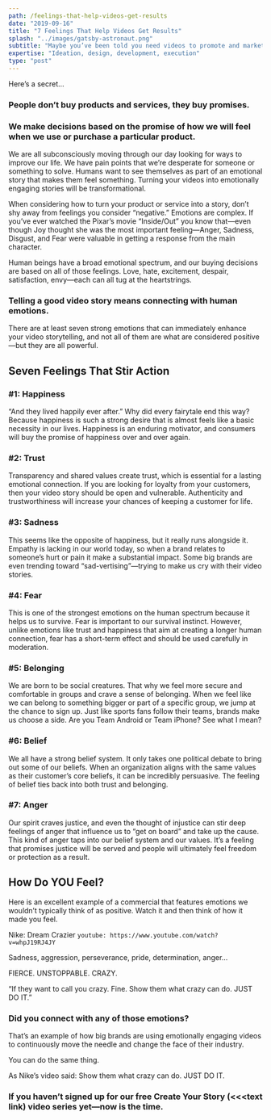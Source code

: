 ```yaml
---
path: /feelings-that-help-videos-get-results
date: "2019-09-16"
title: "7 Feelings That Help Videos Get Results"
splash: "../images/gatsby-astronaut.png"
subtitle: "Maybe you’ve been told you need videos to promote and market your product or service, yet the videos you’ve created haven’t actually moved the needle on your digital and social channels, nor have they grown your business."
expertise: "Ideation, design, development, execution"
type: "post"
---
```


Here’s a secret...

### People don’t buy products and services, they buy promises.

### We make decisions based on the promise of how we will feel when we use or purchase a particular product.

We are all subconsciously moving through our day looking for ways to improve our life. We have pain points that we’re desperate for someone or something to solve. Humans want to see themselves as part of an emotional story that makes them feel something. Turning your videos into emotionally engaging stories will be transformational.

When considering how to turn your product or service into a story, don’t shy away from feelings you consider “negative.” Emotions are complex. If you’ve ever watched the Pixar’s movie “Inside/Out” you know that—even though Joy thought she was the most important feeling—Anger, Sadness, Disgust, and Fear were valuable in getting a response from the main character.

Human beings have a broad emotional spectrum, and our buying decisions are based on all of those feelings. Love, hate, excitement, despair, satisfaction, envy—each can all tug at the heartstrings.

### Telling a good video story means connecting with human emotions.

There are at least seven strong emotions that can immediately enhance your video storytelling, and not all of them are what are considered positive—but they are all powerful.

## Seven Feelings That Stir Action

### #1: Happiness

“And they lived happily ever after.” Why did every fairytale end this way? Because happiness is such a strong desire that is almost feels like a basic necessity in our lives. Happiness is an enduring motivator, and consumers will buy the promise of happiness over and over again.

### #2: Trust

Transparency and shared values create trust, which is essential for a lasting emotional connection. If you are looking for loyalty from your customers, then your video story should be open and vulnerable. Authenticity and trustworthiness will increase your chances of keeping a customer for life.

### #3: Sadness

This seems like the opposite of happiness, but it really runs alongside it. Empathy is lacking in our world today, so when a brand relates to someone’s hurt or pain it make a substantial impact. Some big brands are even trending toward “sad-vertising”—trying to make us cry with their video stories.

### #4: Fear

This is one of the strongest emotions on the human spectrum because it helps us to survive. Fear is important to our survival instinct. However, unlike emotions like trust and happiness that aim at creating a longer human connection, fear has a short-term effect and should be used carefully in moderation.

### #5: Belonging

We are born to be social creatures. That why we feel more secure and comfortable in groups and crave a sense of belonging. When we feel like we can belong to something bigger or part of a specific group, we jump at the chance to sign up. Just like sports fans follow their teams, brands make us choose a side. Are you Team Android or Team iPhone? See what I mean?

### #6: Belief

We all have a strong belief system. It only takes one political debate to bring out some of our beliefs. When an organization aligns with the same values as their customer’s core beliefs, it can be incredibly persuasive. The feeling of belief ties back into both trust and belonging.

### #7: Anger

Our spirit craves justice, and even the thought of injustice can stir deep feelings of anger that influence us to “get on board” and take up the cause. This kind of anger taps into our belief system and our values. It’s a feeling that promises justice will be served and people will ultimately feel freedom or protection as a result.

## How Do YOU Feel?

Here is an excellent example of a commercial that features emotions we wouldn’t typically think of as positive. Watch it and then think of how it made you feel.

Nike: Dream Crazier `youtube: https://www.youtube.com/watch?v=whpJ19RJ4JY`

Sadness, aggression, perseverance, pride, determination, anger…

FIERCE. UNSTOPPABLE. CRAZY.

“If they want to call you crazy. Fine. Show them what crazy can do. JUST DO IT.”

### Did you connect with any of those emotions?

That’s an example of how big brands are using emotionally engaging videos to continuously move the needle and change the face of their industry.

You can do the same thing.

As Nike’s video said: Show them what crazy can do. JUST DO IT.

### If you haven’t signed up for our free Create Your Story (<<<text link) video series yet—now is the time.
